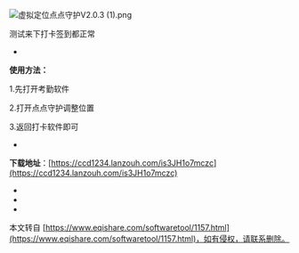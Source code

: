 ![虚拟定位点点守护V2.0.3  (1).png](https://www.eqishare.com/zb_users/upload/2024/02/202402161708072120814417.png)

测试来下打卡签到都正常

-

**使用方法：**

1.先打开考勤软件

2.打开点点守护调整位置

3.返回打卡软件即可

-

**下载地址**：[https://ccd1234.lanzouh.com/is3JH1o7mczc](https://ccd1234.lanzouh.com/is3JH1o7mczc)

-

-

-

本文转自 [https://www.eqishare.com/softwaretool/1157.html](https://www.eqishare.com/softwaretool/1157.html)，如有侵权，请联系删除。